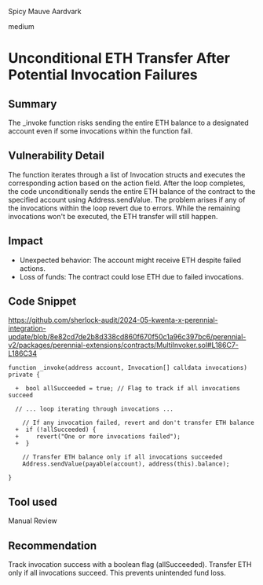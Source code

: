 Spicy Mauve Aardvark

medium

# Unconditional ETH Transfer After Potential Invocation Failures

## Summary
The _invoke function risks sending the entire ETH balance to a designated account even if some invocations within the function fail.
## Vulnerability Detail
 The function iterates through a list of Invocation structs and executes the corresponding action based on the action field.
After the loop completes, the code unconditionally sends the entire ETH balance of the contract to the specified account using Address.sendValue.
The problem arises if any of the invocations within the loop revert due to errors. While the remaining invocations won't be executed, the ETH transfer will still happen.
## Impact
- Unexpected behavior: The account might receive ETH despite failed actions.
- Loss of funds: The contract could lose ETH due to failed invocations.
## Code Snippet
https://github.com/sherlock-audit/2024-05-kwenta-x-perennial-integration-update/blob/8e82cd7de2b8d338cd860f670f50c1a96c397bc6/perennial-v2/packages/perennial-extensions/contracts/MultiInvoker.sol#L186C7-L186C34
```solidity
function _invoke(address account, Invocation[] calldata invocations) private {

  +  bool allSucceeded = true; // Flag to track if all invocations succeed

  // ... loop iterating through invocations ...

    // If any invocation failed, revert and don't transfer ETH balance
  +  if (!allSucceeded) {
  +     revert("One or more invocations failed");
  +  }

    // Transfer ETH balance only if all invocations succeeded
    Address.sendValue(payable(account), address(this).balance);

}
```
## Tool used

Manual Review

## Recommendation
Track invocation success with a boolean flag (allSucceeded). Transfer ETH only if all invocations succeed. This prevents unintended fund loss.